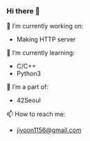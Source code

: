### Hi there 👋

🔭 I’m currently working on:
- Making HTTP server

🌱 I’m currently learning:
- C/C++
- Python3

👯 I’m a part of:
- 42Seoul

📫 How to reach me:
- jiyoon1156@gmail.com
